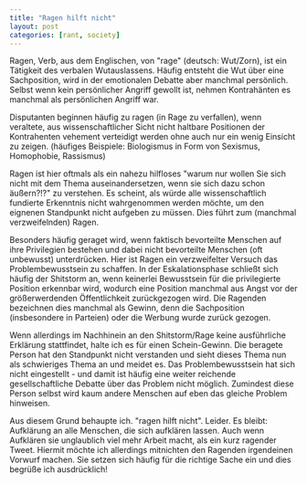```yaml
---
title: "Ragen hilft nicht"
layout: post
categories: [rant, society]
---
```

Ragen, Verb, aus dem Englischen, von "rage" (deutsch: Wut/Zorn), ist ein Tätigkeit des verbalen Wutauslassens. Häufig entsteht die Wut über eine Sachposition, wird in der emotionalen Debatte aber manchmal persönlich. Selbst wenn kein persönlicher Angriff gewollt ist, nehmen Kontrahänten es manchmal als persönlichen Angriff war.

Disputanten beginnen häufig zu ragen (in Rage zu verfallen), wenn veraltete, aus wissenschaftlicher Sicht nicht haltbare Positionen der Kontrahenten vehement verteidigt werden ohne auch nur ein wenig Einsicht zu zeigen. (häufiges Beispiele: Biologismus in Form von Sexismus, Homophobie, Rassismus)

Ragen ist hier oftmals als ein nahezu hilfloses "warum nur wollen Sie sich nicht mit dem Thema auseinandersetzen, wenn sie sich dazu schon äußern?!?" zu verstehen. Es scheint, als würde alle wissenschaftlich fundierte Erkenntnis nicht wahrgenommen werden möchte, um den eignenen Standpunkt nicht aufgeben zu müssen. Dies führt zum (manchmal verzweifelnden) Ragen.

Besonders häufig geraget wird, wenn faktisch bevorteilte Menschen auf ihre Privilegien bestehen und dabei nicht bevorteilte Menschen (oft unbewusst) unterdrücken. Hier ist Ragen ein verzweifelter Versuch das Problembewusstsein zu schaffen. In der Eskalationsphase schließt sich häufig der Shitstorm an, wenn keinerlei Bewusstsein für die privilegierte Position erkennbar wird, wodurch eine Position manchmal aus Angst vor der größerwerdenden Öffentlichkeit zurückgezogen wird.
Die Ragenden bezeichnen dies manchmal als Gewinn, denn die Sachposition (insbesondere in Parteien) oder die Werbung wurde zurück gezogen.

Wenn allerdings im Nachhinein an den Shitstorm/Rage keine ausführliche Erklärung stattfindet, halte ich es für einen Schein-Gewinn. Die beragete Person hat den Standpunkt nicht verstanden und sieht dieses Thema nun als schwieriges Thema an und meidet es. Das Problembewusstsein hat sich nicht eingestellt - und damit ist häufig eine weiter reichende gesellschaftliche Debatte über das Problem nicht möglich. Zumindest diese Person selbst wird kaum andere Menschen auf eben das gleiche Problem hinweisen.

Aus diesem Grund behaupte ich. "ragen hilft nicht". Leider. Es bleibt: Aufklärung an alle Menschen, die sich aufklären lassen. Auch wenn Aufklären sie unglaublich viel mehr Arbeit macht, als ein kurz ragender Tweet.
Hiermit möchte ich allerdings mitnichten den Ragenden irgendeinen Vorwurf machen. Sie setzen sich häufig für die richtige Sache ein und dies begrüße ich ausdrücklich!
